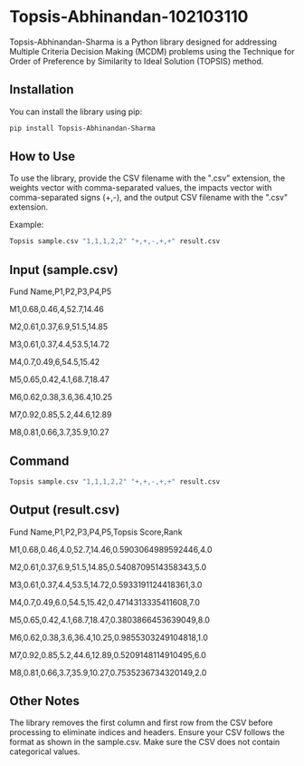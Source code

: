 # Topsis-Abhinandan-102103110

Topsis-Abhinandan-Sharma is a Python library designed for addressing Multiple Criteria Decision Making (MCDM) problems using the Technique for Order of Preference by Similarity to Ideal Solution (TOPSIS) method.

## Installation

You can install the library using pip:

```bash
pip install Topsis-Abhinandan-Sharma
```

## How to Use

To use the library, provide the CSV filename with the ".csv" extension, the weights vector with comma-separated values, the impacts vector with comma-separated signs (+,-), and the output CSV filename with the ".csv" extension.

Example:

```bash
Topsis sample.csv "1,1,1,2,2" "+,+,-,+,+" result.csv
```

## Input (sample.csv)

Fund Name,P1,P2,P3,P4,P5

M1,0.68,0.46,4,52.7,14.46

M2,0.61,0.37,6.9,51.5,14.85

M3,0.61,0.37,4.4,53.5,14.72

M4,0.7,0.49,6,54.5,15.42

M5,0.65,0.42,4.1,68.7,18.47

M6,0.62,0.38,3.6,36.4,10.25

M7,0.92,0.85,5.2,44.6,12.89

M8,0.81,0.66,3.7,35.9,10.27

## Command

```bash
Topsis sample.csv "1,1,1,2,2" "+,+,-,+,+" result.csv

```

## Output (result.csv)

Fund Name,P1,P2,P3,P4,P5,Topsis Score,Rank

M1,0.68,0.46,4.0,52.7,14.46,0.5903064989592446,4.0

M2,0.61,0.37,6.9,51.5,14.85,0.5408709514358343,5.0

M3,0.61,0.37,4.4,53.5,14.72,0.5933191124418361,3.0

M4,0.7,0.49,6.0,54.5,15.42,0.4714313335411608,7.0

M5,0.65,0.42,4.1,68.7,18.47,0.3803866453639049,8.0

M6,0.62,0.38,3.6,36.4,10.25,0.9855303249104818,1.0

M7,0.92,0.85,5.2,44.6,12.89,0.5209148114910495,6.0

M8,0.81,0.66,3.7,35.9,10.27,0.7535236734320149,2.0

## Other Notes

The library removes the first column and first row from the CSV before processing to eliminate indices and headers. Ensure your CSV follows the format as shown in the sample.csv.
Make sure the CSV does not contain categorical values.
